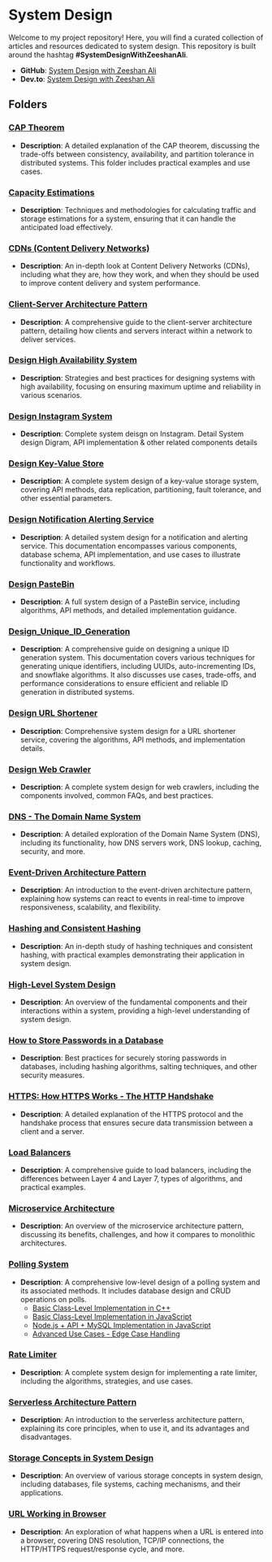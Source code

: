 # System Design

Welcome to my project repository! Here, you will find a curated collection of articles and resources dedicated to system design. This repository is built around the hashtag **#SystemDesignWithZeeshanAli**.

- **GitHub**: [System Design with Zeeshan Ali](https://github.com/ZeeshanAli-0704/SystemDesignWithZeeshanAli)
- **Dev.to**: [System Design with Zeeshan Ali](https://dev.to/t/systemdesignwithzeeshanali)

## Folders

### [CAP Theorem](./CAP_Theorem/CAP_Theorem.md)
- **Description**: A detailed explanation of the CAP theorem, discussing the trade-offs between consistency, availability, and partition tolerance in distributed systems. This folder includes practical examples and use cases.

### [Capacity Estimations](./Capacity_Estimations/)
- **Description**: Techniques and methodologies for calculating traffic and storage estimations for a system, ensuring that it can handle the anticipated load effectively.

### [CDNs (Content Delivery Networks)](./CDN/CDN.md)
- **Description**: An in-depth look at Content Delivery Networks (CDNs), including what they are, how they work, and when they should be used to improve content delivery and system performance.

### [Client-Server Architecture Pattern](./Client_Server_Architecture_Pattern/Client_Server_Architecture_Pattern.md)
- **Description**: A comprehensive guide to the client-server architecture pattern, detailing how clients and servers interact within a network to deliver services.

### [Design High Availability System](./Design_High_Availability_System/Design_High_Availability_System.md)
- **Description**: Strategies and best practices for designing systems with high availability, focusing on ensuring maximum uptime and reliability in various scenarios.

### [Design Instagram System](./Design_Instagram_System/Deisgn_instagram.md)
- **Description**: Complete system deisgn on Instagram. Detail System design Digram, API implementation & other related components details

### [Design Key-Value Store](./Design_Key_Value_Store.md/)
- **Description**: A complete system design of a key-value storage system, covering API methods, data replication, partitioning, fault tolerance, and other essential parameters.

### [Design Notification Alerting Service](./Design_notification_alerting_service/)
- **Description**: A detailed system design for a notification and alerting service. This documentation encompasses various components, database schema, API implementation, and use cases to illustrate functionality and workflows.

### [Design PasteBin](./Design_PasteBin/Design_PasteBin.md)
- **Description**: A full system design of a PasteBin service, including algorithms, API methods, and detailed implementation guidance.

### [Design_Unique_ID_Generation](./Design_Unique_ID_Generation/Design_Unique_ID_Generation.md)
- **Description**: A comprehensive guide on designing a unique ID generation system. This documentation covers various techniques for generating unique identifiers, including UUIDs, auto-incrementing IDs, and snowflake algorithms. It also discusses use cases, trade-offs, and performance considerations to ensure efficient and reliable ID generation in distributed systems.

### [Design URL Shortener](./Design_URL_Shortening/URL_Shortening.md)
- **Description**: Comprehensive system design for a URL shortener service, covering the algorithms, API methods, and implementation details.

### [Design Web Crawler](./Designing_Web_Crawler/Designing_a_Web_Crawler.md)
- **Description**: A complete system design for web crawlers, including the components involved, common FAQs, and best practices.

### [DNS - The Domain Name System](./DNS/DNS.md)
- **Description**: A detailed exploration of the Domain Name System (DNS), including its functionality, how DNS servers work, DNS lookup, caching, security, and more.

### [Event-Driven Architecture Pattern](./Event_Driven_Architecture_Pattern/Event_Driven_Architecture_Pattern.md)
- **Description**: An introduction to the event-driven architecture pattern, explaining how systems can react to events in real-time to improve responsiveness, scalability, and flexibility.

### [Hashing and Consistent Hashing](./Hashing_Consistent_Hashing/)
- **Description**: An in-depth study of hashing techniques and consistent hashing, with practical examples demonstrating their application in system design.

### [High-Level System Design](./High_Level_System_Design/High_Level_System_Design.md)
- **Description**: An overview of the fundamental components and their interactions within a system, providing a high-level understanding of system design.

### [How to Store Passwords in a Database](./How_To_Store_Password_in_Database/How_To_Store_Password_in_Database.md)
- **Description**: Best practices for securely storing passwords in databases, including hashing algorithms, salting techniques, and other security measures.

### [HTTPS: How HTTPS Works - The HTTP Handshake](./Https_How_Https_Works/Https_How_Https_Works.md)
- **Description**: A detailed explanation of the HTTPS protocol and the handshake process that ensures secure data transmission between a client and a server.

### [Load Balancers](./Load_Balancers/Load_Balancer.md)
- **Description**: A comprehensive guide to load balancers, including the differences between Layer 4 and Layer 7, types of algorithms, and practical examples.

### [Microservice Architecture](./Micro_Service_Architecture/)
- **Description**: An overview of the microservice architecture pattern, discussing its benefits, challenges, and how it compares to monolithic architectures.

### [Polling System](./PollingSystem/)
- **Description**: A comprehensive low-level design of a polling system and its associated methods. It includes database design and CRUD operations on polls.
    - [Basic Class-Level Implementation in C++](./PollingSystem/PollingSystemCPP)
    - [Basic Class-Level Implementation in JavaScript](./PollingSystem/PollingSystemJS/PollingSystemInJS_Class_Level.md)
    - [Node.js + API + MySQL Implementation in JavaScript](./PollingSystem/PollingSystemJS/PollingSystemInJS.md)
    - [Advanced Use Cases - Edge Case Handling](./PollingSystem/PollingSystemJS/Edge-Case-Handling.md)


### [Rate Limiter](./Rate_Limiter/)
- **Description**: A complete system design for implementing a rate limiter, including the algorithms, strategies, and use cases.

### [Serverless Architecture Pattern](./Serverless_Architecture_Pattern/Serverless_Architecture_Pattern.md)
- **Description**: An introduction to the serverless architecture pattern, explaining its core principles, when to use it, and its advantages and disadvantages.

### [Storage Concepts in System Design](./Storage_Concepts_in_System_Design/Storage_Concepts_in_System_Design.md)
- **Description**: An overview of various storage concepts in system design, including databases, file systems, caching mechanisms, and their applications.

### [URL Working in Browser](./URL_Working_In_Browser/)
- **Description**: An exploration of what happens when a URL is entered into a browser, covering DNS resolution, TCP/IP connections, the HTTP/HTTPS request/response cycle, and more.